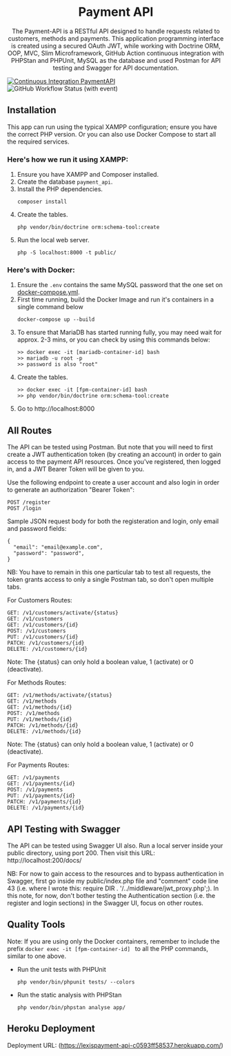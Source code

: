 <h1 align="center">Payment API</h1>

<p align="center">
The Payment-API is a RESTful API designed to handle requests related to customers, methods and payments. This application programming interface is created using a secured OAuth JWT, while working with Doctrine ORM, OOP, MVC, Slim Microframework, GitHub Action continuous integration with PHPStan and PHPUnit, MySQL as the database and used Postman for API testing and Swagger for API documentation.
</p>

[![Continuous Integration PaymentAPI](https://github.com/lexiscode/payment-api/actions/workflows/continuous-integration.yml/badge.svg)](https://github.com/lexiscode/payment-api/actions/workflows/continuous-integration.yml)
![GitHub Workflow Status (with event)](https://img.shields.io/github/actions/workflow/status/lexiscode/payment-api/continuous-integration.yml)


## Installation

This app can run using the typical XAMPP configuration; ensure you have the correct PHP version. Or you can also use Docker Compose to start all the required services.

### Here's how we run it using XAMPP:

1. Ensure you have XAMPP and Composer installed.
2. Create the database `payment_api`.
3. Install the PHP dependencies.
   ````
   composer install
   ````
4. Create the tables.
   ```
   php vendor/bin/doctrine orm:schema-tool:create 
   ````
5. Run the local web server.
   ```
   php -S localhost:8000 -t public/
   ````

### Here's with Docker:

1. Ensure the `.env` contains the same MySQL password that the one set on [docker-compose.yml](./docker-compose.yml).
2. First time running, build the Docker Image and run it's containers in a single command below
   ````
   docker-compose up --build
   ````
3. To ensure that MariaDB has started running fully, you may need wait for approx. 2-3 mins, or you can check by using this commands below:
   ```
   >> docker exec -it [mariadb-container-id] bash
   >> mariadb -u root -p 
   >> password is also "root"
   ````
4. Create the tables.
   ```
   >> docker exec -it [fpm-container-id] bash
   >> php vendor/bin/doctrine orm:schema-tool:create 
   ````
5. Go to http://localhost:8000

## All Routes

The API can be tested using Postman. But note that you will need to first create a JWT authentication token (by creating an account) in order to gain access to the payment API resources. Once you've registered, then logged in, and a JWT Bearer Token will be given to you.

Use the following endpoint to create a user account and also login in order to generate an authorization "Bearer Token":
```
POST /register
POST /login
```
Sample JSON request body for both the registeration and login, only email and password fields:
```
{
  "email": "email@example.com",
  "password": "password",
}
```
NB: You have to remain in this one particular tab to test all requests, the token grants access to only a single Postman tab, so don't open multiple tabs.


For Customers Routes:
````
GET: /v1/customers/activate/{status}
GET: /v1/customers
GET: /v1/customers/{id}
POST: /v1/customers
PUT: /v1/customers/{id}
PATCH: /v1/customers/{id}
DELETE: /v1/customers/{id}
````

Note: The {status} can only hold a boolean value, 1 (activate) or 0 (deactivate).

For Methods Routes:
````
GET: /v1/methods/activate/{status}
GET: /v1/methods
GET: /v1/methods/{id}
POST: /v1/methods
PUT: /v1/methods/{id}
PATCH: /v1/methods/{id}
DELETE: /v1/methods/{id}
````

Note: The {status} can only hold a boolean value, 1 (activate) or 0 (deactivate).

For Payments Routes:
````
GET: /v1/payments
GET: /v1/payments/{id}
POST: /v1/payments
PUT: /v1/payments/{id}
PATCH: /v1/payments/{id}
DELETE: /v1/payments/{id}
````

## API Testing with Swagger 
The API can be tested using Swagger UI also. Run a local server inside your public directory, using port 200. Then visit this URL: http://localhost:200/docs/

NB: For now to gain access to the resources and to bypass authentication in Swagger, first go inside my public/index.php file and "comment" code line 43 (i.e. where I wrote this: require DIR . '/../middleware/jwt_proxy.php';). In this note, for now, don't bother testing the Authentication section (i.e. the register and login sections) in the Swagger UI, focus on other routes.

## Quality Tools

Note: If you are using only the Docker containers, remember to include the prefix `docker exec -it [fpm-container-id] ` to all the PHP commands, similar to one above.

- Run the unit tests with PHPUnit
  ```
  php vendor/bin/phpunit tests/ --colors
  ```
- Run the static analysis with PHPStan
  ```
  php vendor/bin/phpstan analyse app/
  ```

## Heroku Deployment
Deployment URL: (https://lexispayment-api-c0593ff58537.herokuapp.com/)

